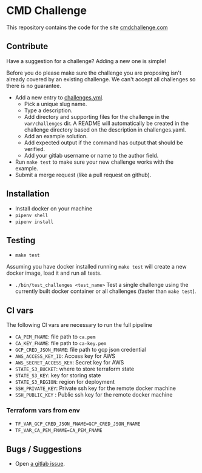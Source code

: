 # CMD Challenge

This repository contains the code for the site [cmdchallenge.com](https://cmdchallenge.com)

## Contribute

Have a suggestion for a challenge? Adding a new one is simple!

Before you do please make sure the challenge you are proposing isn't already
covered by an existing challenge. We can't accept all challenges so there is no guarantee.

* Add a new entry to [challenges.yml](https://gitlab.com/jarv/cmdchallenge/blob/master/challenges.yaml).
  * Pick a unique slug name.
  * Type a description.
  * Add directory and supporting files for the challenge in the `var/challenges` dir. A README will automatically be created in the challenge directory based on the description in challenges.yaml.
  * Add an example solution.
  * Add expected output if the command has output that should be verified.
  * Add your gitlab username or name to the author field.
* Run `make test` to make sure your new challenge works with the example.
* Submit a merge request (like a pull request on github).

## Installation

* Install docker on your machine
* `pipenv shell`
* `pipenv install`

## Testing

* `make test`

Assuming you have docker installed running `make test` will create a new
docker image, load it and run all tests.

* `./bin/test_challenges <test_name>`
Test a single challenge using the currently built docker container or
all challenges (faster than `make test`).

## CI vars

The following CI vars are necessary to run the full pipeline

* `CA_PEM_FNAME`: file path to `ca.pem`
* `CA_KEY_FNAME`: file path to `ca-key.pem`
* `GCP_CRED_JSON_FNAME`: file path to gcp json credential
* `AWS_ACCESS_KEY_ID`: Access key for AWS
* `AWS_SECRET_ACCESS_KEY`: Secret key for AWS
* `STATE_S3_BUCKET`: where to store terraform state
* `STATE_S3_KEY`: key for storing state
* `STATE_S3_REGION`: region for deployment
* `SSH_PRIVATE_KEY`: Private ssh key for the remote docker machine
* `SSH_PUBLIC_KEY` : Public ssh key for the remote docker machine

### Terraform vars from env

* `TF_VAR_GCP_CRED_JSON_FNAME=GCP_CRED_JSON_FNAME`
* `TF_VAR_CA_PEM_FNAME=CA_PEM_FNAME`

## Bugs / Suggestions

* Open [a gitlab issue](https://gitlab.com/jarv/cmdchallenge/-/issues).
